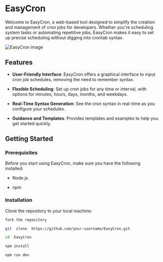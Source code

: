 
# EasyCron

  

Welcome to EasyCron, a web-based tool designed to simplify the creation and management of cron jobs for developers. Whether you're scheduling system tasks or automating repetitive jobs, EasyCron makes it easy to set up precise scheduling without digging into crontab syntax.


![EasyCron image](https://yourimageshare.com/ib/1AY67l194s)
  

## Features

  

-  **User-Friendly Interface**: EasyCron offers a graphical interface to input cron job schedules, removing the need to remember syntax.

-  **Flexible Scheduling**: Set up cron jobs for any time or interval, with options for minutes, hours, days, months, and weekdays.

-  **Real-Time Syntax Generation**: See the cron syntax in real-time as you configure your schedules.

-  **Guidance and Templates**: Provides templates and examples to help you get started quickly.

  

## Getting Started

  

### Prerequisites

  

Before you start using EasyCron, make sure you have the following installed:

- Node.js

- npm

  

### Installation

  

Clone the repository to your local machine:

  

```bash
fork the repository

git  clone  https://github.com/your-username/EasyCron.git

cd  EasyCron

npm install

npm run dev